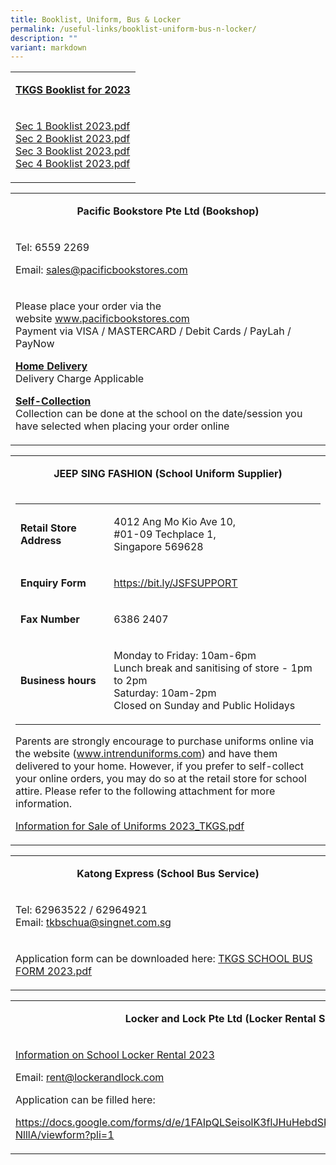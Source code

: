 ```yaml
---
title: Booklist, Uniform, Bus & Locker
permalink: /useful-links/booklist-uniform-bus-n-locker/
description: ""
variant: markdown
---
```

<table>
<tbody>
<tr>
<td>
<p style="text-align: center;"><strong><u>TKGS Booklist for 2023</u></strong></p>
</td>
</tr>
<tr>
<td>

<p><a href="/files/Sec%201%20Booklist%202023.pdf">Sec 1 Booklist 2023.pdf</a><br><a href="/files/Sec%202%20Booklist%202023.pdf">Sec 2 Booklist 2023.pdf</a><br><a href="/files/Sec%203%20Booklist%202023.pdf">Sec 3 Booklist 2023.pdf</a><br><a href="/files/Sec%204%20Booklist%202023.pdf">Sec 4 Booklist 2023.pdf</a></p>
</td>
</tr>
</tbody>
</table>
<table>
<tbody>
<tr>
<td>
<p style="text-align: center;"><strong>Pacific Bookstore Pte Ltd (Bookshop)</strong></p>
</td>
</tr>
<tr>
<td>
	<p>Tel: 6559 2269</p>Email:&nbsp;<a href="mailto:sales@pacificbookstores.com" target="">sales@pacificbookstores.com</a><p></p>
</td>
</tr>
<tr>
<td>
<p>Please place your order via the website&nbsp;<a href="http://www.pacificbookstores.com/" target="_blank" rel="noopener">www.pacificbookstores.com</a><br>Payment via VISA / MASTERCARD / Debit Cards / PayLah / PayNow</p>
<p><strong><u>Home Delivery<br></u></strong>Delivery Charge Applicable</p>
<p><strong><u>Self-Collection<br></u></strong>Collection can be done at the school on the date/session you have selected when placing your order online</p>
</td>
</tr>
</tbody>
</table>
<table>
<tbody>
<tr>
<td>
<p style="text-align: center;"><strong>JEEP SING FASHION (School Uniform Supplier)</strong></p>
</td>
</tr>
<tr>
<td>
<div>
<div>
<table>
<tbody>
<tr>
<td>
<p><strong>Retail Store Address</strong></p>
</td>
<td>
<p>4012 Ang Mo Kio Ave 10, <br>#01-09 Techplace 1,<br> Singapore 569628</p>
</td>
</tr>
<tr>
<td>
<p><strong>Enquiry Form</strong></p>
</td>
<td>
<p><a href="https://bit.ly/JSFSUPPORT" target="">https://bit.ly/JSFSUPPORT</a></p>
</td>
</tr>
	<tr>
<td>
<p><strong>Fax Number</strong></p>
</td>
<td>
<p>6386 2407</p>
</td>
</tr>
<tr>
<td>
<p><strong>Business hours</strong></p>
</td>
<td>
<p>Monday to Friday: 10am-6pm<br>
Lunch break and sanitising of store - 1pm to 2pm<br>
Saturday: 10am-2pm<br>
Closed on Sunday and Public Holidays
</p>
</td>
</tr>
</tbody>
</table>
<p>Parents are strongly encourage to purchase uniforms online&nbsp;via the website (<a href="http://www.intrenduniforms.com/" target="_blank" rel="noopener">www.intrenduniforms.com</a>)&nbsp;and have them delivered to your home. However, if you prefer to self-collect your online orders, you may do so at the retail store for school attire. Please refer to the following attachment for more information.</p>
<p><a href="/files/Information%20for%20Sale%20of%20Uniforms%202023_TKGS.pdf">Information for Sale of Uniforms 2023_TKGS.pdf</a></p>
</div>
</div>
</td>
</tr>
</tbody>
</table>
<table>
<tbody>
<tr>
<td>
<p style="text-align: center;"><strong>Katong Express (School Bus Service)</strong></p>
</td>
</tr>
<tr>
<td>
<p>Tel: 62963522 / 62964921<br>Email:&nbsp;<a href="mailto:tkbschua@singnet.com.sg" target="">tkbschua@singnet.com.sg</a></p>
</td>
</tr>
<tr>
<td>
<p>Application form can be downloaded here: <a href="/files/TKGS%20SCHOOL%20BUS%20FORM%202023.pdf">TKGS SCHOOL BUS FORM 2023.pdf</a></p>
</td>
</tr>
</tbody>
</table>
<table>
<tbody>
<tr>
<td>
<p style="text-align: center;"><strong>Locker and Lock Pte Ltd (Locker Rental Service)</strong></p>
</td>
</tr>
<tr>
<td>
<p><a href="/files/2023%20School%20Locker%20Rental.pdf" target="_blank" rel="noopener">Information on School Locker Rental 2023</a></p>
<p>Email:&nbsp;<a href="mailto:rent@lockerandlock.com" target="">rent@lockerandlock.com</a></p>
<p>Application can be filled here:</p>
<p><a href="https://docs.google.com/forms/d/e/1FAIpQLSeisolK3flJHuHebdSK2kFlvzFlzeXmoubTjBSpnylG-NlllA/viewform?pli=1" target="_blank" rel="noopener">https://docs.google.com/forms/d/e/1FAIpQLSeisolK3flJHuHebdSK2kFlvzFlzeXmoubTjBSpnylG-NlllA/viewform?pli=1</a></p>

</td>
</tr>
</tbody>
</table>